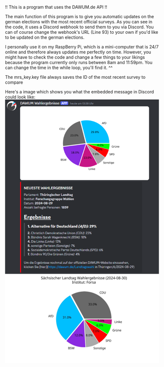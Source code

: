 !! This is a program that uses the DAWUM.de API !!

The main function of this program is to give you automatic updates on the german elections with the most recent official surveys.
As you can see in the code, it uses a Discord webhook to send them to you via Discord.
You can of course change the webhook's URL (Line 93) to your own if you'd like to be updated on the german elections.

I personally use it on my RaspBerry Pi, which is a mini-computer that is 24/7 online and therefore always updates me perfectly on time.
However, you might have to check the code and change a few things to your likings because the program currently only runs between
8am and 11:59pm. You can change the time in the while loop, you'll find it. ^^

The mrs_key.key file always saves the ID of the most recent survey to compare

Here's a image which shows you what the embedded message in Discord could look like:
![Preview](https://github.com/Floerianc/DAWUM_AutoUpdateWithImage/blob/main/image.png?raw=true)
![Preview2](https://github.com/Floerianc/DAWUM_AutoUpdateWithImage/blob/main/image2.jpg?raw=true)